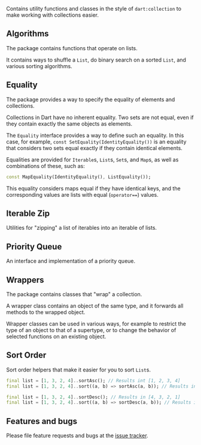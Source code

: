 Contains utility functions and classes in the style of `dart:collection` to make
working with collections easier.

## Algorithms

The package contains functions that operate on lists.

It contains ways to shuffle a `List`, do binary search on a sorted `List`, and
various sorting algorithms.

## Equality

The package provides a way to specify the equality of elements and collections.

Collections in Dart have no inherent equality. Two sets are not equal, even
if they contain exactly the same objects as elements.

The `Equality` interface provides a way to define such an equality. In this
case, for example, `const SetEquality(IdentityEquality())` is an equality
that considers two sets equal exactly if they contain identical elements.

Equalities are provided for `Iterable`s, `List`s, `Set`s, and `Map`s, as well as
combinations of these, such as:

```dart
const MapEquality(IdentityEquality(), ListEquality());
```

This equality considers maps equal if they have identical keys, and the
corresponding values are lists with equal (`operator==`) values.

## Iterable Zip

Utilities for "zipping" a list of iterables into an iterable of lists.

## Priority Queue

An interface and implementation of a priority queue.

## Wrappers

The package contains classes that "wrap" a collection.

A wrapper class contains an object of the same type, and it forwards all
methods to the wrapped object.

Wrapper classes can be used in various ways, for example to restrict the type
of an object to that of a supertype, or to change the behavior of selected
functions on an existing object.

## Sort Order

Sort order helpers that make it easier for you to sort `List`s. 

```dart
final list = [1, 3, 2, 4]..sortAsc(); // Results int [1, 2, 3, 4]
final list = [1, 3, 2, 4]..sort((a, b) => sortAsc(a, b)); // Results int [1, 2, 3, 4]

final list = [1, 3, 2, 4]..sortDesc(); // Results in [4, 3, 2, 1]
final list = [1, 3, 2, 4]..sort((a, b) => sortDesc(a, b)); // Results in [4, 3, 2, 1]
```

## Features and bugs

Please file feature requests and bugs at the [issue tracker][tracker].

[tracker]: https://github.com/dart-lang/collection/issues
